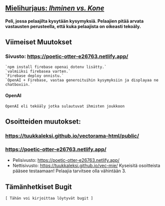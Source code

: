 ## [Mielihurjaus: <i>Ihminen vs. Kone</i>](https://poetic-otter-e26763.netlify.app/)
#### Peli, jossa pelaajilta kysytään kysymyksiä. Pelaajien pitää arvata vastausten perusteella, että kuka pelaajista on oikeasti tekoäly.

## Viimeiset Muutokset
### Sivusto: https://poetic-otter-e26763.netlify.app/
	`npm install firebase openai dotenv lisätty.`
	`valmiiksi firebasea varten.`
	`Firebase deploy onnistu.`
	`OpenAI + Firebase, vastaa generoituihin kysymyksiin ja displayaa ne chatboxiin.`
	
#### OpenAI
    OpenAI eli teköäly jotka sulautuvat ihmisten joukkoon
	
## Osoitteiden muutokset:
### https://tuukkaleksi.github.io/vectorama-html/public/
### https://poetic-otter-e26763.netlify.app/

  - Pelisivusto: https://poetic-otter-e26763.netlify.app/
  - Nettisivusto: https://tuukkaleksi.github.io/vec-mie/
  Kyseisitä osoitteista pääsee testaamaan!
  Pelaajia tarvitsee olla vähintään 3.

## Tämänhetkiset Bugit
	[ Tähän voi kirjoittaa löytyvät bugit ]
